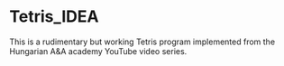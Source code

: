 # Tetris_IDEA

This is a rudimentary but working Tetris program implemented from the Hungarian A&A academy YouTube video series.
